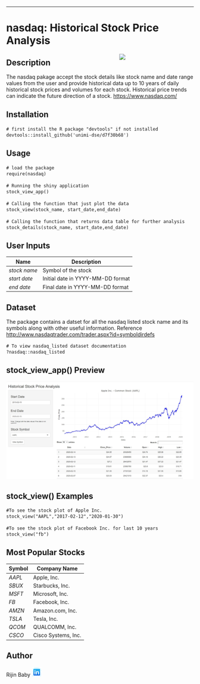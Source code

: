 
---
# nasdaq: Historical Stock Price Analysis   
<div><img src="https://www.nasdaq.com/themes/nsdq/dist/assets/images/logo.svg" width="200px" align="right"></div>


## Description

The nasdaq pakage accept the stock details like stock name and date range values from the user and provide 
historical data up to 10 years of daily historical stock prices and volumes for each stock. Historical price trends can indicate the future direction of a stock.
<https://www.nasdaq.com/>

## Installation
```
# first install the R package "devtools" if not installed
devtools::install_github('unimi-dse/d7f30b68')
```
## Usage
```
# load the package
require(nasdaq)

# Running the shiny application
stock_view_app()

# Calling the function that just plot the data
stock_view(stock_name, start_date,end_date)

# Calling the function that returns data table for further analysis
stock_details(stock_name, start_date,end_date)

```
## User Inputs
Name  | Description
---------------|--------------
*stock name*   |Symbol of the stock
*start date*   |Initial date in YYYY-MM-DD format
*end date*     |Final date in YYYY-MM-DD format

## Dataset
The package contains a datset for all the nasdaq listed stock name and its symbols along with other useful information. Reference <http://www.nasdaqtrader.com/trader.aspx?id=symboldirdefs>
```
# To view nasdaq_listed dataset documentation
?nasdaq::nasdaq_listed
```
## stock_view_app() Preview
![](inst/img/stock_view_app.JPG)

## stock_view() Examples
```
#To see the stock plot of Apple Inc.
stock_view("AAPL","2017-02-12","2020-01-30")

#To see the stock plot of Facebook Inc. for last 10 years
stock_view("fb")
```
## Most Popular Stocks
Symbol       | Company Name
-------------|--------------
*AAPL*       |Apple, Inc.
*SBUX*       |Starbucks, Inc.
*MSFT*       |Microsoft, Inc.
*FB*         |Facebook, Inc.
*AMZN*       |Amazon.com, Inc.
*TSLA*       |Tesla, Inc.
*QCOM*       |QUALCOMM, Inc.
*CSCO*       |Cisco Systems, Inc.

## Author
Rijin Baby 
[![](inst/img/linkedin.png)](https://www.linkedin.com/in/rijin-baby/)

